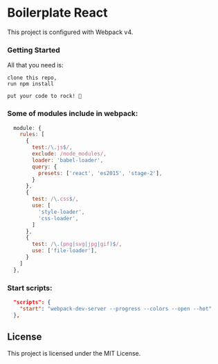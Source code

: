 # Boilerplate React
This project is configured with Webpack v4.

### Getting Started
All that you need is:

```
clone this repo,
run npm install

put your code to rock! 🎸

```

### Some of modules include in webpack:
```javascript
  module: {
    rules: [
      {
        test:/\.js$/,
        exclude: /node_modules/,
        loader: 'babel-loader',
        query: {
          presets: ['react', 'es2015', 'stage-2'],
        }
      },
      {
        test: /\.css$/,
        use: [
          'style-loader',
          'css-loader',
        ]
      },
      {
        test: /\.(png|svg|jpg|gif)$/,
        use: ['file-loader'],
      }
    ]
  },
```
### Start scripts:
```json
  "scripts": {
    "start": "webpack-dev-server --progress --colors --open --hot"
  },

```

## License

This project is licensed under the MIT License.